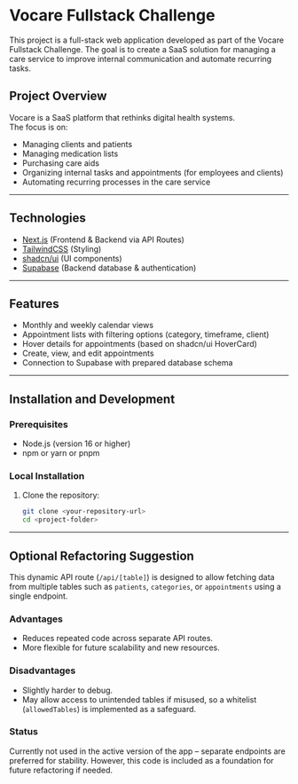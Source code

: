 # Vocare Fullstack Challenge

This project is a full-stack web application developed as part of the Vocare Fullstack Challenge. The goal is to create a SaaS solution for managing a care service to improve internal communication and automate recurring tasks.

## Project Overview

Vocare is a SaaS platform that rethinks digital health systems.  
The focus is on:

- Managing clients and patients
- Managing medication lists
- Purchasing care aids
- Organizing internal tasks and appointments (for employees and clients)
- Automating recurring processes in the care service

---

## Technologies

- [Next.js](https://nextjs.org) (Frontend & Backend via API Routes)
- [TailwindCSS](https://tailwindcss.com) (Styling)
- [shadcn/ui](https://ui.shadcn.com) (UI components)
- [Supabase](https://supabase.com) (Backend database & authentication)

---

## Features

- Monthly and weekly calendar views
- Appointment lists with filtering options (category, timeframe, client)
- Hover details for appointments (based on shadcn/ui HoverCard)
- Create, view, and edit appointments
- Connection to Supabase with prepared database schema

---

## Installation and Development

### Prerequisites

- Node.js (version 16 or higher)
- npm or yarn or pnpm

### Local Installation

1. Clone the repository:
   ```bash
   git clone <your-repository-url>
   cd <project-folder>
   ```

---

## Optional Refactoring Suggestion

This dynamic API route (`/api/[table]`) is designed to allow fetching data from multiple tables
such as `patients`, `categories`, or `appointments` using a single endpoint.

### Advantages

- Reduces repeated code across separate API routes.
- More flexible for future scalability and new resources.

### Disadvantages

- Slightly harder to debug.
- May allow access to unintended tables if misused, so a whitelist (`allowedTables`) is implemented as a safeguard.

### Status

Currently not used in the active version of the app – separate endpoints are preferred for stability.
However, this code is included as a foundation for future refactoring if needed.
